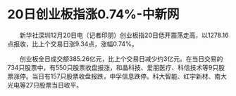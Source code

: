 # 20日创业板指涨0.74%-中新网

　　新华社深圳12月20日电（记者印朋）创业板指20日低开震荡走高，以1278.16点报收，比上个交易日涨9.34点，涨幅0.74%。

　　创业板全日成交额385.26亿元，比上个交易日减少约3亿元。在当日交易的734只股票中，有550只股票收盘报涨，和晶科技、爱朋医疗、科信技术等9只股票涨停。当日有157只股票收盘报跌，中孚信息跌停。科大智能、红宇新材、南大光电等27只股票当日收平。
